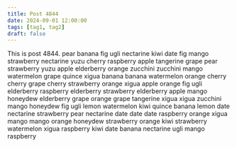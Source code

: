 ```yaml
---
title: Post 4844
date: 2024-09-01 12:00:00
tags: [tag1, tag2]
draft: false
---
```

This is post 4844.
pear
banana
fig
ugli
nectarine
kiwi
date
fig
mango
strawberry
nectarine
yuzu
cherry
raspberry
apple
tangerine
grape
pear
strawberry
yuzu
apple
elderberry
orange
zucchini
zucchini
mango
watermelon
grape
quince
xigua
banana
banana
watermelon
orange
cherry
cherry
grape
cherry
strawberry
orange
xigua
apple
orange
fig
ugli
elderberry
raspberry
elderberry
strawberry
elderberry
apple
mango
honeydew
elderberry
grape
orange
grape
tangerine
xigua
xigua
zucchini
mango
honeydew
fig
ugli
lemon
watermelon
kiwi
quince
banana
lemon
date
nectarine
strawberry
pear
nectarine
date
date
date
raspberry
orange
xigua
mango
mango
orange
honeydew
strawberry
orange
kiwi
strawberry
watermelon
xigua
raspberry
kiwi
date
banana
nectarine
ugli
mango
raspberry
